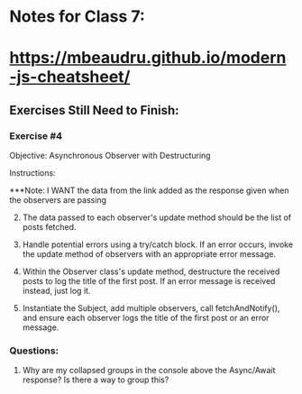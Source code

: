 # Notes for Class 7:

# https://mbeaudru.github.io/modern-js-cheatsheet/

## Exercises Still Need to Finish:

### Exercise #4
Objective: Asynchronous Observer with Destructuring

Instructions:

***Note: I WANT the data from the link added as the response given when the observers are passing

2. The data passed to each observer's update method should be the list of posts fetched.

3. Handle potential errors using a try/catch block. If an error occurs, invoke the update method of observers with an appropriate error message.

4. Within the Observer class's update method, destructure the received posts to log the title of the first post. If an error message is received instead, just log it.

5. Instantiate the Subject, add multiple observers, call fetchAndNotify(), and ensure each observer logs the title of the first post or an error message.

### Questions:

1. Why are my collapsed groups in the console above the Async/Await response? Is there a way to group this?